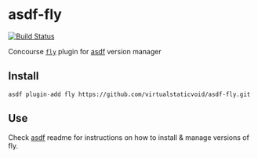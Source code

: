 # asdf-fly

[![Build Status](https://travis-ci.org/virtualstaticvoid/asdf-fly.svg?branch=master)](https://travis-ci.org/virtualstaticvoid/asdf-fly)

Concourse [`fly`][util] plugin for [asdf](https://github.com/asdf-vm/asdf) version manager

## Install

```
asdf plugin-add fly https://github.com/virtualstaticvoid/asdf-fly.git
```

## Use

Check [asdf](https://github.com/asdf-vm/asdf) readme for instructions on how to install & manage versions of fly.

[util]: https://github.com/concourse/concourse

